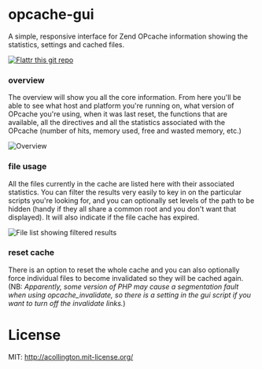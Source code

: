 # opcache-gui

A simple, responsive interface for Zend OPcache information showing the statistics, settings and cached files.

[![Flattr this git repo](http://api.flattr.com/button/flattr-badge-large.png)](https://flattr.com/submit/auto?user_id=acollington&url=https://github.com/amnuts/opcache-gui&title=opcache-gui&language=&tags=github&category=software)

### overview

The overview will show you all the core information.  From here you'll be able to see what host and platform you're running on, what version of OPcache you're using, when it was last reset, the functions that are available, all the directives and all the statistics associated with the OPcache (number of hits, memory used, free and wasted memory, etc.)

![Overview](http://amnuts.com/images/opcache/screenshot/overview.png)

### file usage

All the files currently in the cache are listed here with their associated statistics.  You can filter the results very easily to key in on the particular scripts you're looking for, and you can optionally set levels of the path to be hidden (handy if they all share a common root and you don't want that displayed). It will also indicate if the file cache has expired.

![File list showing filtered results](http://amnuts.com/images/opcache/screenshot/files.png)

### reset cache

There is an option to reset the whole cache and you can also optionally force individual files to become invalidated so they will be cached again.  (NB: *Apparently, some version of PHP may cause a segmentation fault when using opcache_invalidate, so there is a setting in the gui script if you want to turn off the invalidate links.*)

# License

MIT: http://acollington.mit-license.org/
